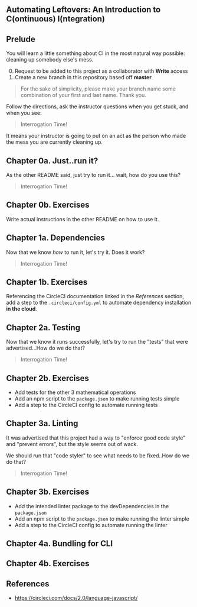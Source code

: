 Automating Leftovers: An Introduction to C(ontinuous) I(ntegration)
-------------------------------------------------------------------

Prelude
-------

You will learn a little something about CI in the most natural way possible:
cleaning up somebody else's mess.

0. Request to be added to this project as a collaborator with **Write** access
1. Create a new branch in this repository based off **master**

> For the sake of simplicity, please make your branch name some combination of
> your first and last name. Thank you.

Follow the directions, ask the instructor questions when you get stuck, and when
you see:

> Interrogation Time!

It means your instructor is going to put on an act as the person who made the
mess you are currently cleaning up.

Chapter 0a. Just..run it?
------------------------

As the other README said, just try to run it... wait, how do you use this?

> Interrogation Time!

Chapter 0b. Exercises
----------------------

Write actual instructions in the other README on how to use it.

Chapter 1a. Dependencies
------------------------

Now that we know *how* to run it, let's try it. Does it work?

> Interrogation Time!

Chapter 1b. Exercises
---------------------

Referencing the CircleCI documentation linked in the *References* section, add
a step to the `.circleci/config.yml` to automate dependency installation **in
the cloud**.

Chapter 2a. Testing
-------------------

Now that we know it runs successfully, let's try to run the "tests" that were
advertised...How do we do that?

> Interrogation Time!

Chapter 2b. Exercises
---------------------

- Add tests for the other 3 mathematical operations
- Add an npm script to the `package.json` to make running tests simple
- Add a step to the CircleCI config to automate running tests

Chapter 3a. Linting
-------------------

It was advertised that this project had a way to "enforce good code style" and 
"prevent errors", but the style seems out of wack.

We should run that "code styler" to see what needs to be fixed..How do we do
that?

> Interrogation Time!

Chapter 3b. Exercises
---------------------

- Add the intended linter package to the devDependencies in the `package.json`
- Add an npm script to the `package.json` to make running the linter simple
- Add a step to the CircleCI config to automate running the linter

Chapter 4a. Bundling for CLI
----------------------------

Chapter 4b. Exercises
---------------------

References
----------

- https://circleci.com/docs/2.0/language-javascript/
